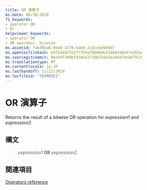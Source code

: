 ```yaml
---
title: OR 演算子
ms.date: 08/30/2018
f1_keywords:
- operator OR
- Or
helpviewer_keywords:
- operator OR
- OR operator, bitwise
ms.assetid: fab36ba6-8ee0-4778-beb9-21dce6d99db7
ms.openlocfilehash: 84724b47fd2f7f55e78b00eb37d6bdabb47e265e
ms.sourcegitcommit: 9ee5df398bfd30a42739632de3e165874cb675c3
ms.translationtype: MT
ms.contentlocale: ja-JP
ms.lasthandoff: 11/22/2019
ms.locfileid: "74396551"
---
```

# <a name="operator-or"></a>OR 演算子

Returns the result of a bitwise OR operation for *expression1* and *expression2*.

## <a name="syntax"></a>構文

> *expression1* **OR** *expression2*

## <a name="see-also"></a>関連項目

[Operators reference](operators-reference.md)
